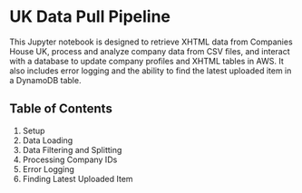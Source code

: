 # UK Data Pull Pipeline
This Jupyter notebook is designed to retrieve XHTML data from Companies House UK, process and analyze company data from CSV files, and interact with a database to update company profiles and XHTML tables in AWS. It also includes error logging and the ability to find the latest uploaded item in a DynamoDB table.

## Table of Contents
1. Setup
2. Data Loading
3. Data Filtering and Splitting
4. Processing Company IDs
5. Error Logging
6. Finding Latest Uploaded Item